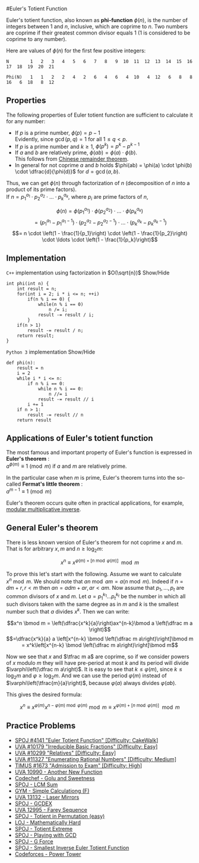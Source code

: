 <!--?title Euler's Totient Function-->
#Euler's Totient Function

Euler's totient function, also known as **phi-function** $\phi (n)$, is the number of integers between 1 and $n$, inclusive, which are coprime to $n$. Two numbers are coprime if their greatest common divisor equals $1$ ($1$ is considered to be coprime to any number).

Here are values of $\phi(n)$ for the first few positive integers:

    N        1   2   3   4   5   6   7   8   9  10  11  12  13  14  15  16  17  18  19  20  21
    
    Phi(N)   1   1   2   2   4   2   6   4   6   4  10   4  12   6   8   8  16   6  18   8  12

## Properties

The following properties of Euler totient function are sufficient to calculate it for any number:

- If $p$ is a prime number, $\phi (p) = p - 1$  
  Evidently, since $\gcd(p, q) = 1$ for all $1 \le q < p$.
- If $p$ is a prime number and $k \ge 1$, $\phi (p^k) = p^k - p^{k - 1}$
- If $a$ and $b$ are relatively prime, $\phi (ab) = \phi (a) \cdot \phi (b)$.  
  This follows from [Chinese remainder theorem](../algebra/chinese-remainder-theorem.html).  
- In general for not coprime $a$ and $b$ holds $\phi(ab) = \phi(a) \cdot \phi(b) \cdot \dfrac{d}{\phi(d)}$ for $d = \gcd(a, b)$.

Thus, we can get $\phi (n)$ through factorization of $n$ (decomposition of $n$ into a product of its prime factors).  
If $n = {p_1}^{a_1} \cdot {p_2}^{a_2} \cdot \ldots \cdot {p_k}^{a_k}$, where $p_i$ are prime factors of $n$,

$$\phi (n) = \phi ({p_1}^{a_1}) \cdot \phi ({p_2}^{a_2}) \cdot  \ldots  \cdot \phi ({p_k}^{a_k})$$
$$= ({p_1}^{a_1} - {p_1}^{a_1 - 1}) \cdot ({p_2}^{a_2} - {p_2}^{a_2 - 1}) \cdot \ldots \cdot ({p_k}^{a_k} - {p_k}^{a_k - 1})$$
$$= n \cdot \left(1 - \frac{1}{p_1}\right) \cdot \left(1 - \frac{1}{p_2}\right) \cdot \ldots \cdot \left(1 - \frac{1}{p_k}\right)$$

## Implementation

`C++` implementation using factorization in $O(\sqrt{n})$ <span class="toggle-code">Show/Hide</span>

	int phi(int n) {
		int result = n;
		for(int i = 2; i * i <= n; ++i)
			if(n % i == 0) {
				while(n % i == 0)
					n /= i;
				result -= result / i;
			}
		if(n > 1)
			result -= result / n;
		return result;
	}

`Python 3` implementation <span class="toggle-code">Show/Hide</span>

    def phi(n):
	    result = n
	    i = 2
	    while i * i <= n:
		    if n % i == 0:
			    while n % i == 0:
				    n //= i
			    result -= result // i
		    i += 1
	    if n > 1:
		    result -= result // n
	    return result

## Applications of Euler's totient function

The most famous and important property of Euler's function is expressed in **Euler's theorem** :  
$a^{\phi (m)} \equiv 1 \pmod m$ if $a$ and $m$ are relatively prime.

In the particular case when $m$ is prime, Euler's theorem turns into the so-called **Fermat's little theorem** :  
$a^{m - 1} \equiv 1 \pmod m$

Euler's theorem occurs quite often in practical applications, for example, [modular multiplicative inverse](../algebra/module-inverse.html).

## General Euler's theorem

There is less known version of Euler's theorem for not coprime $x$ and $m$. That is for arbitrary $x, m$ and $n \geq \log_2 m$:

$$x^{n}\equiv x^{\varphi(m)+[n \bmod \varphi(m)]} \mod m$$

To prove this let's start with the following. Assume we want to calculate $x^n \bmod m$.
We should note that $an \bmod am = a(n \bmod m)$.
Indeed if $n = d m + r, r < m$ then $an = a d m + ar, ar < am$.
Now assume that $p_1, \dots, p_t$ are common divisors of $x$ and $m$.
Let $a=p_1^{k_1} \dots p_t^{k_t}$ be the number in which all such divisors taken with the same degree as in $m$ and $k$ is the smallest number such that $a$ divides $x^k$.
Then we can write:

$$x^n \bmod m = \left(\dfrac{x^k}{a}\right)ax^{n-k}\bmod a \left(\dfrac m a \right)$$
$$=\dfrac{x^k}{a} a \left[x^{n-k} \bmod \left(\dfrac m a\right)\right]\bmod m = x^k\left[x^{n-k} \bmod \left(\dfrac m a\right)\right]\bmod m$$

Now we see that $x$ and $\tfrac m a$ are coprime, so if we consider powers of $x$ modulo $m$ they will have pre-period at most $k$ and its period will divide $\varphi\left(\dfrac m a\right)$.
It is easy to see that $k \leq \varphi(m)$, since $k \leq \log_2 m$ and $\varphi \geq \log_2 m$.
And we can use the period $\varphi(m)$ instead of $\varphi\left(\tfrac{m}{a}\right)$, because $\varphi(a)$ always divides $\varphi(ab)$.

This gives the desired formula:

$$ x^n \equiv x^{\varphi(m)} x^{n - \varphi(m) \bmod \varphi(m)} \bmod m \equiv x^{\varphi(m)+[n \bmod \varphi(m)]} \mod m$$

## Practice Problems  

* [SPOJ #4141 "Euler Totient Function" [Difficulty: CakeWalk]](http://www.spoj.com/problems/ETF/)  
* [UVA #10179 "Irreducible Basic Fractions" [Difficulty: Easy]](http://uva.onlinejudge.org/index.php?option=onlinejudge&page=show_problem&problem=1120)
* [UVA #10299 "Relatives" [Difficulty: Easy]](http://uva.onlinejudge.org/index.php?option=onlinejudge&page=show_problem&problem=1240)
* [UVA #11327 "Enumerating Rational Numbers" [Difficulty: Medium]](http://uva.onlinejudge.org/index.php?option=com_onlinejudge&Itemid=8&page=show_problem&problem=2302)
* [TIMUS #1673 "Admission to Exam" [Difficulty: High]](http://acm.timus.ru/problem.aspx?space=1&num=1673)
* [UVA 10990 - Another New Function](https://uva.onlinejudge.org/index.php?option=onlinejudge&page=show_problem&problem=1931)
* [Codechef - Golu and Sweetness](https://www.codechef.com/problems/COZIE)
* [SPOJ - LCM Sum](http://www.spoj.com/problems/LCMSUM/)
* [GYM - Simple Calculationg  (F)](http://codeforces.com/gym/100975)
* [UVA 13132 - Laser Mirrors](https://uva.onlinejudge.org/index.php?option=com_onlinejudge&Itemid=8&page=show_problem&problem=5043)
* [SPOJ - GCDEX](http://www.spoj.com/problems/GCDEX/)
* [UVA 12995 - Farey Sequence](https://uva.onlinejudge.org/index.php?option=com_onlinejudge&Itemid=8&page=show_problem&problem=4878)
* [SPOJ - Totient in Permutation (easy)](http://www.spoj.com/problems/TIP1/)
* [LOJ - Mathematically Hard](http://lightoj.com/volume_showproblem.php?problem=1007)
* [SPOJ - Totient Extreme](http://www.spoj.com/problems/DCEPCA03/)
* [SPOJ - Playing with GCD](http://www.spoj.com/problems/NAJPWG/)
* [SPOJ - G Force](http://www.spoj.com/problems/DCEPC12G/)
* [SPOJ - Smallest Inverse Euler Totient Function](http://www.spoj.com/problems/INVPHI/)
* [Codeforces - Power Tower](http://codeforces.com/problemset/problem/906/D)
